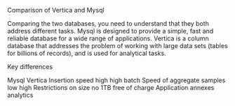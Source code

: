 Comparison of Vertica and Mysql

Comparing the two databases, you need to understand that they both address different tasks. Mysql is designed to provide a simple, fast and reliable database for a wide range of applications. Vertica is a column database that addresses the problem of working with large data sets (tables for billions of records), and is used for analytical tasks.

Key differences

Mysql	Vertica
Insertion speed	high	high batch
Speed ​​of aggregate samples	low	high
Restrictions on size	no	1TB free of charge
Application	annexes	analytics